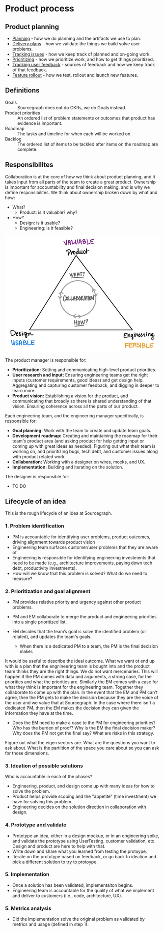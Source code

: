 # Product process

## Product planning

- [Planning](../planning.md) - how we do planning and the artifacts we use to plan.
- [Delivery plans](../delivery_plans.md) - how we validate the things we build solve user problems.
- [Tracking issues](../../engineering/tracking_issues.md) - how we keep track of planned and on-going work.
- [Prioritizing](../prioritizing.md) - how we prioritize work, and how to get things prioritized.
- [Tracking user feedback](../user_feedback.md) - sources of feedback and how we keep track of that feedback.
- [Feature rollout](../rollout_process.md) - how we test, rollout and launch new features.

## Definitions

<dl>
    <dt>Goals</dt>
    <dd>Sourcegraph does not do OKRs, we do Goals instead.</dd>
    <dt>Product priorities</dt>
    <dd>An ordered list of problem statements or outcomes that product has evidence is important.</dt>
    <dt>Roadmap</dt>
    <dd>The tasks and timeline for when each will be worked on.</dt>
    <dt>Backlog</dt>
    <dd>The ordered list of items to be tackled after items on the roadmap are complete.</dt>
</dl>

## Responsibilites

Collaboration is at the core of how we think about product planning, and it takes input from all parts of the team to create a great product. Ownership is important for accountability and final decision making, and is why we define responsibilites. We think about ownership broken down by what and how:

- What?
  - Product: is it valuable? why?
- How?
  - Design: is it usable?
  - Engineering: is it feasible?

![product-engineering-design-triad](product-engineering-design-triad.jpg)

The product manager is responsible for:

- **Prioritization:** Setting and communicating high-level product priorities.
- **User research and input:** Ensuring engineering teams get the right inputs (customer requirements, good ideas) and get design help. Aggregating and capturing customer feedback, and digging in deeper to learn more.
- **Product vision:** Establishing a vision for the product, and communicating that broadly so there is shared understanding of that vision. Ensuring coherence across all the parts of our product.

Each engineering team, and the engineering manager specifically, is responsible for:

- **Goal planning:** Work with the team to create and update team goals.
- **Development roadmap:** Creating and maintaining the roadmap for their team's product area (and asking product for help getting input or coming up with great ideas as needed). Figuring out what their team is working on, and prioritizing bugs, tech debt, and customer issues along with product related work.
- **Collaboration:** Working with a designer on wires, mocks, and UX.
- **Implementation:** Building and iterating on the solution.

The designer is responsible for:

- TO DO

## Lifecycle of an idea

This is the rough lifecycle of an idea at Sourcegraph.

### 1. Problem identification

- PM is accountable for identifying user problems, product outcomes, driving alignment towards product vision
- Engineering team surfaces customer/user problems that they are aware of.
- Engineering is responsible for identifying engineering investments that need to be made (e.g., architecture improvements, paying down tech debt, productivity investments).
- How will we know that this problem is solved? What do we need to measure?

### 2. Prioritization and goal alignment

- PM provides relative priority and urgency against other product problems.
- PM and EM collaborate to merge the product and engineering priorities into a single prioritized list.

- EM decides that the team’s goal is solve the identified problem (or related), and updates the team's goals.
  - When there is a dedicated PM to a team, the PM is the final decision maker.

It would be useful to describe the ideal outcome. What we want ot end up with is a plan that the engnineering team is bought into and the product team thinks they are the right things. We do not want mercenaries. This will happen if the PM comes with data and arguments, a strong case, for the priorities and what the priorities are. Similarly the EM comes with a case for what they think is important for the engineering team. Together they collaborate to come up with the plan. In the event that the EM and PM can't agree, then the PM gets to make the decision because they are the voice of the user and we value that at Sourcegraph. In the case where there isn't a dedicated PM, then the EM makes the decision they can given the information they have at the time.

- Does the EM need to make a case to the PM for engineering priorities? Who has the burden of proof?
Why is the EM the final decision maker?
Why does the PM not get the final say?
What are risks in this strategy.

Figure out what the eigen vectors are. What are the questions you want to ask about. What is the partiition of the space you care about so you can ask for those dimensions.

### 3. Ideation of possible solutions

Who is accountable in each of the phases?

- Engineering, product, and design come up with many ideas for how to solve the problem.
- Product helps provide scoping and the "appetite" (time investment) we have for solving this problem.
- Engineering decides on the solution direction in collaboration with design.

### 4. Prototype and validate

- Prototype an idea, either in a design mockup, or in an engineering spike, and validate the prototype using UserTesting, customer validation, etc. Design and product are here to help with that.
- Write down and share what you learned from testing the protoype.
- Iterate on the prototype based on feedback, or go back to ideation and pick a different solution to try to protoype.

### 5. Implementation

- Once a solution has been validated, implementaiton begins.
- Engineering team is accountable for the quality of what we implement and deliver to customers (i.e., code, architecture, UX).

### 5. Metrics analysis

- Did the implementation solve the original problem as validated by metrics and usage (defined in step 1).

